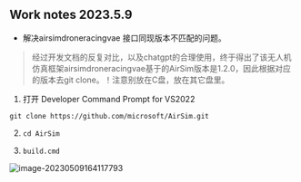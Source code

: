 ## Work notes 2023.5.9

* 解决airsimdroneracingvae 接口同现版本不匹配的问题。

> 经过开发文档的反复对比，以及chatgpt的合理使用，终于得出了该无人机仿真框架airsimdroneracingvae基于的AirSim版本是1.2.0，因此根据对应的版本去git clone。！注意别放在C盘，放在其它盘里。

1. 打开 Developer Command Prompt for VS2022

```
git clone https://github.com/microsoft/AirSim.git
```

2. ```
   cd AirSim
   ```

3. ```
   build.cmd
   ```

![image-20230509164117793](C:\Users\Lenovo\AppData\Roaming\Typora\typora-user-images\image-20230509164117793.png)